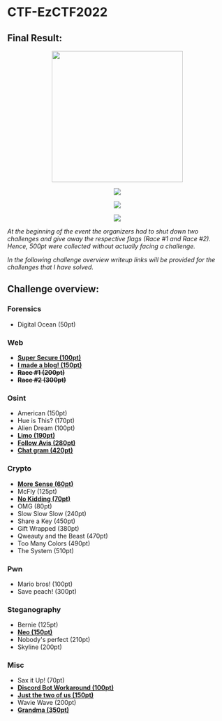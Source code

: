 # CTF-EzCTF2022

## Final Result:
<p align="center"><img src="https://github.com/greedpanda/greedpanda/blob/main/assets/DonutClubSquareSmall.png" width="300"/></p>

<p align="center"><img src="https://github.com/greedpanda/greedpanda/blob/main/assets/team-result.png"/></p>

<p align="center"><img src="https://github.com/greedpanda/greedpanda/blob/main/assets/user-result.png"/></p>

<p align="center"><img src="https://github.com/greedpanda/greedpanda/blob/main/assets/Profile-card.jpg"/></p>

<em>At the beginning of the event the organizers had to shut down two challenges and give away the respective flags (Race #1 and Race #2).
Hence, 500pt were collected without actually facing a challenge.

In the following challenge overview writeup links will be provided for the challenges that I have solved.</em>

## Challenge overview:

  ### Forensics
- Digital Ocean (50pt)
### Web
- [**Super Secure (100pt)**]()
- [**I made a blog! (150pt)**]()
- **~~Race #1 (200pt)~~**
- **~~Race #2 (300pt)~~** 
### Osint
- American (150pt)
- Hue is This? (170pt)
- Alien Dream (100pt)
- [**Limo (190pt)**]()
- [**Follow Avis (280pt)**]()
- [**Chat  gram (420pt)**]()
### Crypto
- [**More Sense (60pt)**]()
- McFly (125pt)
- [**No Kidding (70pt)**]()
- OMG (80pt)
- Slow Slow Slow (240pt)
- Share a Key (450pt)
- Gift Wrapped (380pt)
- Qweauty and the Beast (470pt)
- Too Many Colors (490pt)
- The System (510pt)
### Pwn
- Mario bros! (100pt)
- Save peach! (300pt)
### Steganography
- Bernie (125pt)
- [**Neo (150pt)**]()
- Nobody's perfect (210pt)
- Skyline (200pt)
### Misc
- Sax it Up! (70pt)
- [**Discord Bot Workaround (100pt)**]()
- [**Just the two of us (150pt)**]()
- Wavie Wave (200pt)
- [**Grandma (350pt)**]()